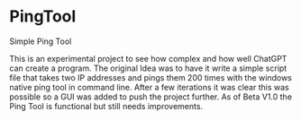 # PingTool
Simple Ping Tool

This is an experimental project to see how complex and how well ChatGPT can create a program. The original Idea was to have it write a simple script file that takes two IP addresses and pings them 200 times with the windows native ping tool in command line. After a few iterations it was clear this was possible so a GUI was added to push the project further. As of Beta V1.0 the Ping Tool is functional but still needs improvements.

